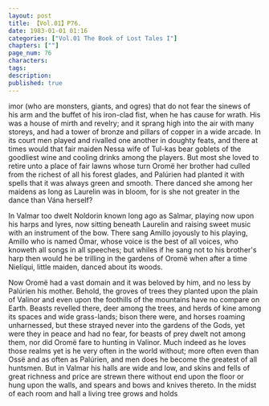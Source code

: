 ```yaml
---
layout: post
title: 【Vol.01】P76.
date: 1983-01-01 01:16
categories: ["Vol.01 The Book of Lost Tales I"]
chapters: [""]
page_num: 76
characters: 
tags: 
description: 
published: true
---
```


<p style="text-indent: 0;">
imor (who are monsters, giants, and ogres) that do not fear the sinews of his arm and the buffet of his iron-clad fist, when he has cause for wrath. His was a house of mirth and revelry; and it sprang high into the air with many storeys, and had a tower of bronze and pillars of copper in a wide arcade. In its court men played and rivalled one another in doughty feats, and there at times would that fair maiden Nessa wife of Tul-kas bear goblets of the goodliest wine and cooling drinks among the players. But most she loved to retire unto a place of fair lawns whose turn Oromë her brother had culled from the richest of all his forest glades, and Palúrien had planted it with spells that it was always green and smooth. There danced she among her maidens as long as Laurelin was in bloom, for is she not greater in the dance than Vána herself?
</p>

In Valmar too dwelt Noldorin known long ago as Salmar, playing now upon his harps and lyres, now sitting beneath Laurelin and raising sweet music with an instrument of the bow. There sang Amillo joyously to his playing, Amillo who is named Ómar, whose voice is the best of all voices, who knoweth all songs in all speeches; but whiles if he sang not to his brother's harp then would he be trilling in the gardens of Oromë when after a time Nielíqui, little maiden, danced about its woods.

Now Oromë had a vast domain and it was beloved by him, and no less by Palúrien his mother. Behold, the groves of trees they planted upon the plain of Valinor and even upon the foothills of the mountains have no compare on Earth. Beasts revelled there, deer among the trees, and herds of kine among its spaces and wide grass-lands; bison there were, and horses roaming unharnessed, but these strayed never into the gardens of the Gods, yet were they in peace and had no fear, for beasts of prey dwelt not among them, nor did Oromë fare to hunting in Valinor. Much indeed as he loves those realms yet is he very often in the world without; more often even than Ossë and as often as Palúrien, and men does he become the greatest of all huntsmen. But in Valmar his halls are wide and low, and skins and fells of great richness and price are strewn there without end upon the floor or hung upon the walls, and spears and bows and knives thereto. In the midst of each room and hall a living tree grows and holds

